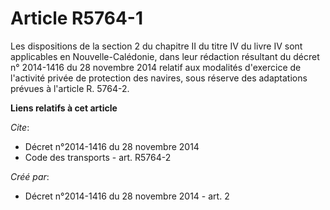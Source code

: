# Article R5764-1

Les dispositions de la section 2 du chapitre II du titre IV du livre IV sont applicables en Nouvelle-Calédonie, dans leur
rédaction résultant du décret n° 2014-1416 du 28 novembre 2014 relatif aux modalités d'exercice de l'activité privée de
protection des navires, sous réserve des adaptations prévues à l'article R. 5764-2.

**Liens relatifs à cet article**

_Cite_:

  - Décret n°2014-1416 du 28 novembre 2014
  - Code des transports - art. R5764-2

_Créé par_:

  - Décret n°2014-1416 du 28 novembre 2014 - art. 2
